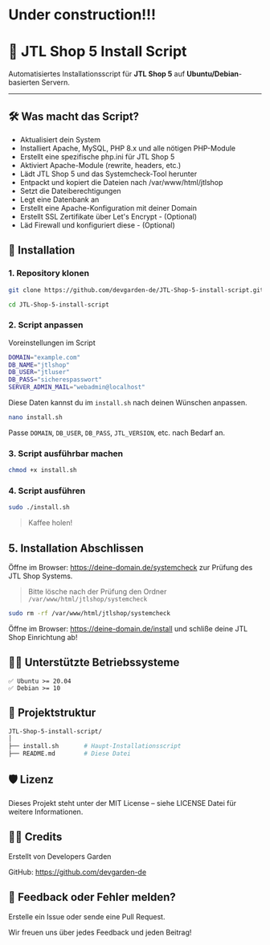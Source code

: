 # Under construction!!!


# 🛒 JTL Shop 5 Install Script

Automatisiertes Installationsscript für **JTL Shop 5** auf **Ubuntu/Debian**-basierten Servern.

---

## 🛠️ Was macht das Script?

- Aktualisiert dein System
- Installiert Apache, MySQL, PHP 8.x und alle nötigen PHP-Module
- Erstellt eine spezifische php.ini für JTL Shop 5
- Aktiviert Apache-Module (rewrite, headers, etc.)
- Lädt JTL Shop 5 und das Systemcheck-Tool herunter
- Entpackt und kopiert die Dateien nach /var/www/html/jtlshop
- Setzt die Dateiberechtigungen
- Legt eine Datenbank an
- Erstellt eine Apache-Konfiguration mit deiner Domain
- Erstellt SSL Zertifikate über Let's Encrypt - (Optional) 
- Läd Firewall und konfiguriert diese - (Optional) 


## 🚀 Installation

### 1. Repository klonen

```bash
git clone https://github.com/devgarden-de/JTL-Shop-5-install-script.git
```
```bash
cd JTL-Shop-5-install-script
```

### 2. Script anpassen
Voreinstellungen im Script
```bash
DOMAIN="example.com"
DB_NAME="jtlshop"
DB_USER="jtluser"
DB_PASS="sicherespasswort"
SERVER_ADMIN_MAIL="webadmin@localhost"
```
Diese Daten kannst du im ``install.sh`` nach deinen Wünschen anpassen.

```bash
nano install.sh
```
Passe ``DOMAIN``, ``DB_USER``, ``DB_PASS``, ``JTL_VERSION``, etc. nach Bedarf an.

### 3. Script ausführbar machen
```bash
chmod +x install.sh
```
### 4. Script ausführen
```bash
sudo ./install.sh
```
> Kaffee holen!

## 5. Installation Abschlissen

Öffne im Browser: https://deine-domain.de/systemcheck zur Prüfung des JTL Shop Systems.

> Bitte lösche nach der Prüfung den Ordner ``/var/www/html/jtlshop/systemcheck``

```bash
sudo rm -rf /var/www/html/jtlshop/systemcheck
```

Öffne im Browser: https://deine-domain.de/install und schliße deine JTL Shop Einrichtung ab!

## 👨‍💻 Unterstützte Betriebssysteme

    ✅ Ubuntu >= 20.04 
    ✅ Debian >= 10

## 📁 Projektstruktur
```bash
JTL-Shop-5-install-script/
│
├── install.sh       # Haupt-Installationsscript
├── README.md        # Diese Datei
```

## 🛡️ Lizenz

Dieses Projekt steht unter der MIT License – siehe LICENSE Datei für weitere Informationen.

## 👨‍💻 Credits

Erstellt von Developers Garden

GitHub: https://github.com/devgarden-de


## 💬 Feedback oder Fehler melden?

Erstelle ein Issue oder sende eine Pull Request.

Wir freuen uns über jedes Feedback und jeden Beitrag!